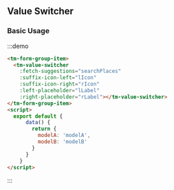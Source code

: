 <script>
  export default {
    data() {
      return {
        modelA: 'modelA',
        modelB: 'modelB',
        lLabel: 'left',
        rLabel: 'right',
        lIcon: 'airplane',
        rIcon: 'cross'
      }  
    },
    methods: {
      searchPlaces (query, cb) {
        const mock = [
          {
            title: 'title1',
            description: 'description',
            icon: 'airplane',
            code: 'code'
          },
          {
            title: 'title2',
            description: 'description',
            icon: 'airplane',
            code: 'code'
          },
          {
            title: 'title3',
            description: 'description',
            icon: 'airplane',
            code: 'code'
          },
          {
            title: 'title4',
            description: 'description',
            icon: 'airplane',
            code: 'code'
          },
          {
            title: 'title5',
            description: 'description',
            icon: 'airplane',
            code: 'code'
          }
        ]
        cb(mock)
      }
    }
  }  
</script>
## Value Switcher

### Basic Usage

:::demo
```html
<tm-form-group-item>
  <tm-value-switcher 
    :fetch-suggestions="searchPlaces" 
    :suffix-icon-left="lIcon" 
    :suffix-icon-right="rIcon"
    :left-placeholder="lLabel"
    :right-placeholder="rLabel"></tm-value-switcher>
</tm-form-group-item>
<script>
  export default {
      data() {
        return {
          modelA: 'modelA',
          modelB: 'modelB'
        }  
      }
    }
</script>
```
:::
